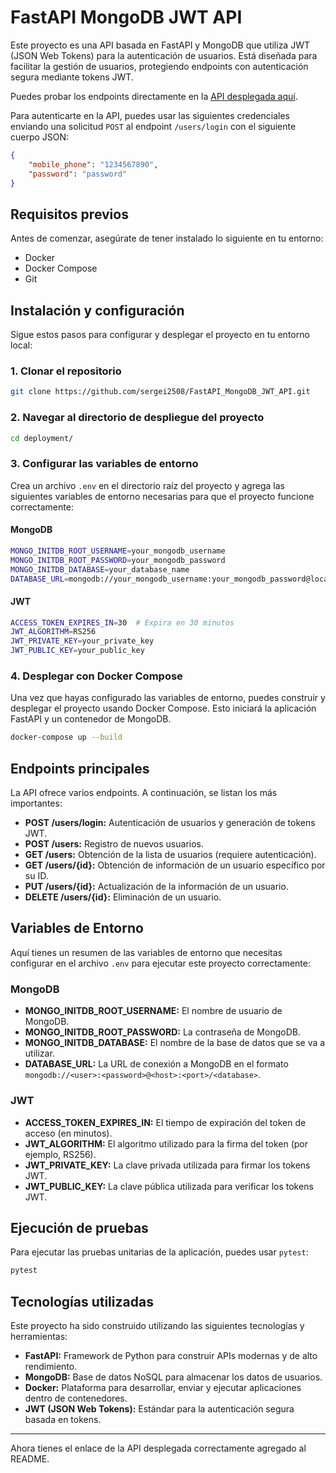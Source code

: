 # FastAPI MongoDB JWT API

Este proyecto es una API basada en FastAPI y MongoDB que utiliza JWT (JSON Web Tokens) para la autenticación de usuarios. Está diseñada para facilitar la gestión de usuarios, protegiendo endpoints con autenticación segura mediante tokens JWT.

Puedes probar los endpoints directamente en la [API desplegada aquí](https://app-p970.onrender.com/api/v1/users).

Para autenticarte en la API, puedes usar las siguientes credenciales enviando una solicitud `POST` al endpoint `/users/login` con el siguiente cuerpo JSON:

```json
{
    "mobile_phone": "1234567890",
    "password": "password"
}
```
## Requisitos previos

Antes de comenzar, asegúrate de tener instalado lo siguiente en tu entorno:

- Docker
- Docker Compose
- Git

## Instalación y configuración

Sigue estos pasos para configurar y desplegar el proyecto en tu entorno local:

### 1. Clonar el repositorio

```bash
git clone https://github.com/sergei2508/FastAPI_MongoDB_JWT_API.git
```

### 2. Navegar al directorio de despliegue del proyecto

```bash
cd deployment/
```

### 3. Configurar las variables de entorno

Crea un archivo `.env` en el directorio raíz del proyecto y agrega las siguientes variables de entorno necesarias para que el proyecto funcione correctamente:

#### MongoDB
```bash
MONGO_INITDB_ROOT_USERNAME=your_mongodb_username
MONGO_INITDB_ROOT_PASSWORD=your_mongodb_password
MONGO_INITDB_DATABASE=your_database_name
DATABASE_URL=mongodb://your_mongodb_username:your_mongodb_password@localhost:27017/your_database_name
```

#### JWT
```bash
ACCESS_TOKEN_EXPIRES_IN=30  # Expira en 30 minutos
JWT_ALGORITHM=RS256
JWT_PRIVATE_KEY=your_private_key
JWT_PUBLIC_KEY=your_public_key
```

### 4. Desplegar con Docker Compose

Una vez que hayas configurado las variables de entorno, puedes construir y desplegar el proyecto usando Docker Compose. Esto iniciará la aplicación FastAPI y un contenedor de MongoDB.

```bash
docker-compose up --build
```

## Endpoints principales

La API ofrece varios endpoints. A continuación, se listan los más importantes:

- **POST /users/login:** Autenticación de usuarios y generación de tokens JWT.
- **POST /users:** Registro de nuevos usuarios.
- **GET /users:** Obtención de la lista de usuarios (requiere autenticación).
- **GET /users/{id}:** Obtención de información de un usuario específico por su ID.
- **PUT /users/{id}:** Actualización de la información de un usuario.
- **DELETE /users/{id}:** Eliminación de un usuario.


## Variables de Entorno

Aquí tienes un resumen de las variables de entorno que necesitas configurar en el archivo `.env` para ejecutar este proyecto correctamente:

### MongoDB

- **MONGO_INITDB_ROOT_USERNAME:** El nombre de usuario de MongoDB.
- **MONGO_INITDB_ROOT_PASSWORD:** La contraseña de MongoDB.
- **MONGO_INITDB_DATABASE:** El nombre de la base de datos que se va a utilizar.
- **DATABASE_URL:** La URL de conexión a MongoDB en el formato `mongodb://<user>:<password>@<host>:<port>/<database>`.

### JWT

- **ACCESS_TOKEN_EXPIRES_IN:** El tiempo de expiración del token de acceso (en minutos).
- **JWT_ALGORITHM:** El algoritmo utilizado para la firma del token (por ejemplo, RS256).
- **JWT_PRIVATE_KEY:** La clave privada utilizada para firmar los tokens JWT.
- **JWT_PUBLIC_KEY:** La clave pública utilizada para verificar los tokens JWT.

## Ejecución de pruebas

Para ejecutar las pruebas unitarias de la aplicación, puedes usar `pytest`:

```bash
pytest
```

## Tecnologías utilizadas

Este proyecto ha sido construido utilizando las siguientes tecnologías y herramientas:

- **FastAPI:** Framework de Python para construir APIs modernas y de alto rendimiento.
- **MongoDB:** Base de datos NoSQL para almacenar los datos de usuarios.
- **Docker:** Plataforma para desarrollar, enviar y ejecutar aplicaciones dentro de contenedores.
- **JWT (JSON Web Tokens):** Estándar para la autenticación segura basada en tokens.

--- 

Ahora tienes el enlace de la API desplegada correctamente agregado al README.

